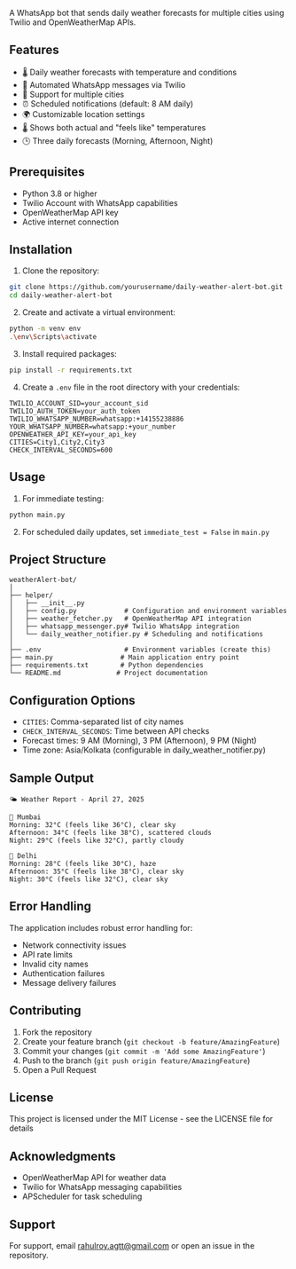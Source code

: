 A WhatsApp bot that sends daily weather forecasts for multiple cities using Twilio and OpenWeatherMap APIs.

## Features
- 🌡️ Daily weather forecasts with temperature and conditions
- 📱 Automated WhatsApp messages via Twilio
- 🌆 Support for multiple cities
- ⏰ Scheduled notifications (default: 8 AM daily)
- 🌍 Customizable location settings
- 🌡️ Shows both actual and "feels like" temperatures
- 🕒 Three daily forecasts (Morning, Afternoon, Night)

## Prerequisites

- Python 3.8 or higher
- Twilio Account with WhatsApp capabilities
- OpenWeatherMap API key
- Active internet connection

## Installation

1. Clone the repository:
```bash
git clone https://github.com/yourusername/daily-weather-alert-bot.git
cd daily-weather-alert-bot
```

2. Create and activate a virtual environment:
```bash
python -m venv env
.\env\Scripts\activate
```

3. Install required packages:
```bash
pip install -r requirements.txt
```

4. Create a `.env` file in the root directory with your credentials:
```properties
TWILIO_ACCOUNT_SID=your_account_sid
TWILIO_AUTH_TOKEN=your_auth_token
TWILIO_WHATSAPP_NUMBER=whatsapp:+14155238886
YOUR_WHATSAPP_NUMBER=whatsapp:+your_number
OPENWEATHER_API_KEY=your_api_key
CITIES=City1,City2,City3
CHECK_INTERVAL_SECONDS=600
```

## Usage

1. For immediate testing:
```bash
python main.py
```

2. For scheduled daily updates, set `immediate_test = False` in `main.py`

## Project Structure

```
weatherAlert-bot/
│
├── helper/
│   ├── __init__.py
│   ├── config.py            # Configuration and environment variables
│   ├── weather_fetcher.py   # OpenWeatherMap API integration
│   ├── whatsapp_messenger.py# Twilio WhatsApp integration
│   └── daily_weather_notifier.py # Scheduling and notifications
│
├── .env                     # Environment variables (create this)
├── main.py                 # Main application entry point
├── requirements.txt        # Python dependencies
└── README.md              # Project documentation
```

## Configuration Options

- `CITIES`: Comma-separated list of city names
- `CHECK_INTERVAL_SECONDS`: Time between API checks
- Forecast times: 9 AM (Morning), 3 PM (Afternoon), 9 PM (Night)
- Time zone: Asia/Kolkata (configurable in daily_weather_notifier.py)

## Sample Output

```
🌤️ Weather Report - April 27, 2025

📍 Mumbai
Morning: 32°C (feels like 36°C), clear sky
Afternoon: 34°C (feels like 38°C), scattered clouds
Night: 29°C (feels like 32°C), partly cloudy

📍 Delhi
Morning: 28°C (feels like 30°C), haze
Afternoon: 35°C (feels like 38°C), clear sky
Night: 30°C (feels like 32°C), clear sky
```

## Error Handling

The application includes robust error handling for:
- Network connectivity issues
- API rate limits
- Invalid city names
- Authentication failures
- Message delivery failures

## Contributing

1. Fork the repository
2. Create your feature branch (`git checkout -b feature/AmazingFeature`)
3. Commit your changes (`git commit -m 'Add some AmazingFeature'`)
4. Push to the branch (`git push origin feature/AmazingFeature`)
5. Open a Pull Request

## License

This project is licensed under the MIT License - see the LICENSE file for details

## Acknowledgments

- OpenWeatherMap API for weather data
- Twilio for WhatsApp messaging capabilities
- APScheduler for task scheduling

## Support

For support, email rahulroy.agtt@gmail.com or open an issue in the repository.



